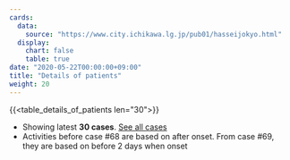 ```yaml
---
cards:
  data:
    source: "https://www.city.ichikawa.lg.jp/pub01/hasseijokyo.html"
  display:
    chart: false
    table: true
date: "2020-05-22T00:00:00+09:00"
title: "Details of patients"
weight: 20
---
```


{{<table_details_of_patients len="30">}}

- Showing latest **30 cases**. [See all cases](./cards/details-of-all-patients)
- Activities before case #68 are based on after onset. From case #69, they are based on before 2 days when onset
